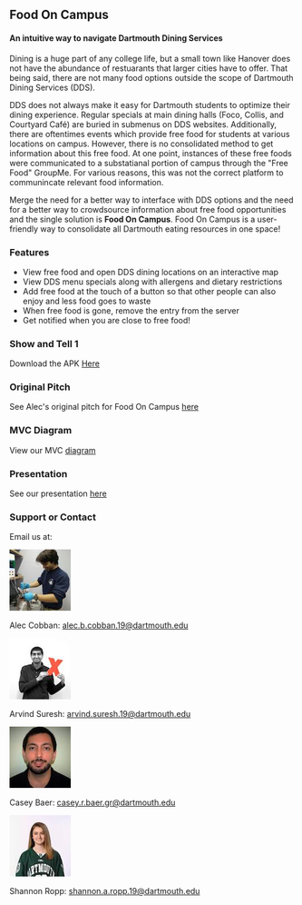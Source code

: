 ## Food On Campus 
#### An intuitive way to navigate Dartmouth Dining Services

Dining is a huge part of any college life, but a small town like Hanover does not have the abundance of restuarants that larger cities have to offer. 
That being said, there are not many food options outside the scope of Dartmouth Dining Services (DDS). 

DDS does not always make it easy for Dartmouth students to optimize their dining experience. 
Regular specials at main dining halls (Foco, Collis, and Courtyard Café) are buried in submenus on DDS websites. 
Additionally, there are oftentimes events which provide free food for students at various locations on campus. 
However, there is no consolidated method to get information about this free food. 
At one point, instances of these free foods were communicated to a substatianal portion of campus through the "Free Food" GroupMe. 
For various reasons, this was not the correct platform to communincate relevant food information. 

Merge the need for a better way to interface with DDS options and the need for a better way to crowdsource information about free food opportunities and the single solution is **Food On Campus**. 
Food On Campus is a user-friendly way to consolidate all Dartmouth eating resources in one space!

### Features

* View free food and open DDS dining locations on an interactive map
* View DDS menu specials along with allergens and dietary restrictions
* Add free food at the touch of a button so that other people can also enjoy and less food goes to waste
* When free food is gone, remove the entry from the server
* Get notified when you are close to free food!

### Show and Tell 1

Download the APK [Here](https://tinyurl.com/foodoncampuschk1)

### Original Pitch

See Alec's original pitch for Food On Campus [here](https://docs.google.com/presentation/d/1QvdFvqGm-C87ybNjyPfVB344OHGPpxPpDGZ5PR9jMEQ/edit?usp=sharing)

### MVC Diagram 

View our MVC [diagram](https://docs.google.com/presentation/d/1l6hYCcAYqn51LmMGz9023cZ2ZlTTfnewfqNKfOVgdQQ/edit?usp=sharing)

### Presentation

See our presentation [here](https://docs.google.com/presentation/d/1sjiCIFkn23gA9nwI-PltsAro7yBVyxVKkIie2bWAgv4/edit?ts=5c7f9752#slide=id.g51dbe47580_1_0)

### Support or Contact

Email us at: 

<img src="images/Alec.jpg" alt="hi" class="inline"/>

Alec Cobban: alec.b.cobban.19@dartmouth.edu

<img src="images/Arvind.jpg" alt="hi" class="inline"/>

Arvind Suresh: arvind.suresh.19@dartmouth.edu

<img src="images/Casey.jpg" alt="hi" class="inline"/>

Casey Baer: casey.r.baer.gr@dartmouth.edu

<img src="images/shan.jpg" alt="hi" class="inline"/>

Shannon Ropp: shannon.a.ropp.19@dartmouth.edu
